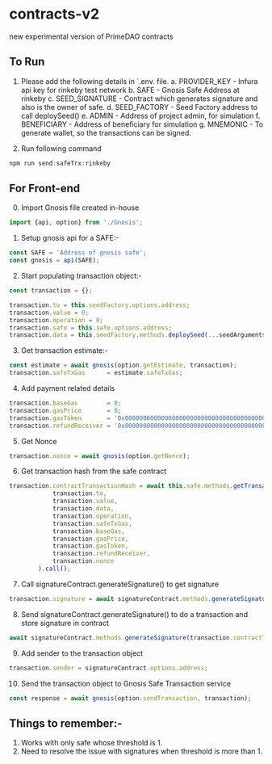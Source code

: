 # contracts-v2
new experimental version of PrimeDAO contracts

## To Run
1. Please add the following details in `.env. file.
a. PROVIDER_KEY - Infura api key for rinkeby test network
b. SAFE - Gnosis Safe Address at rinkeby
c. SEED_SIGNATURE - Contract which generates signature and also is the owner of safe.
d. SEED_FACTORY - Seed Factory address to call deploySeed()
e. ADMIN - Address of project admin, for simulation
f. BENEFICIARY - Address of beneficiary for simulation 
g. MNEMONIC - To generate wallet, so the transactions can be signed.

2. Run following command
```js
npm run send:safeTrx:rinkeby
```

## For Front-end

0. Import Gnosis file created in-house
```js
import {api, option} from './Gnosis';
```

1. Setup gnosis api for a SAFE:-
```js
const SAFE = 'Address of gnosis safe';
const gnosis = api(SAFE);
```

2. Start populating transaction object:-
```js
const transaction = {};

transaction.to = this.seedFactory.options.address;
transaction.value = 0;
transaction.operation = 0;
transaction.safe = this.safe.options.address;
transaction.data = this.seedFactory.methods.deploySeed(...seedArguments).encodeABI();
```

3. Get transaction estimate:-
```js
const estimate = await gnosis(option.getEstimate, transaction);
transaction.safeTxGas      = estimate.safeTxGas;
```

4. Add payment related details
```js
transaction.baseGas        = 0;
transaction.gasPrice       = 0;
transaction.gasToken       = '0x0000000000000000000000000000000000000000';
transaction.refundReceiver = '0x0000000000000000000000000000000000000000';
```

5. Get Nonce
```js
transaction.nonce = await gnosis(option.getNonce);
```

6. Get transaction hash from the safe contract
```js
transaction.contractTransactionHash = await this.safe.methods.getTransactionHash(
            transaction.to,
            transaction.value,
            transaction.data,
            transaction.operation,
            transaction.safeTxGas,
            transaction.baseGas,
            transaction.gasPrice,
            transaction.gasToken,
            transaction.refundReceiver,
            transaction.nonce
        ).call();
```

7. Call signatureContract.generateSignature() to get signature
```js
transaction.signature = await signatureContract.methods.generateSignature(transaction.contractTransactionHash).call();
```

8. Send signatureContract.generateSignature() to do a transaction and store signature in contract
```js
await signatureContract.methods.generateSignature(transaction.contractTransactionHash).send(options));
```

9. Add sender to the transaction object
```js
transaction.sender = signatureContract.options.address;
```

10. Send the transaction object to Gnosis Safe Transaction service
```js
const response = await gnosis(option.sendTransaction, transaction);
```

## Things to remember:-
1. Works with only safe whose threshold is 1.
2. Need to resolve the issue with signatures when threshold is more than 1.